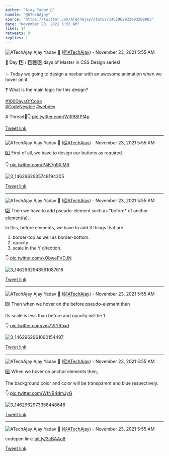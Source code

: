 ```yaml
---
author: "Ajay Yadav 🎯"
handle: "@ATechAjay"
source: "https://twitter.com/ATechAjay/status/1462962933093208065"
date: "November 23, 2021 5:55 AM"
likes: 14
retweets: 9
replies: 1
---
```

![ATechAjay](https://pbs.twimg.com/profile_images/1485567675111981057/mLsrcZdB_normal.jpg)
Ajay Yadav 🎯 ([@ATechAjay](https://twitter.com/ATechAjay)) - November 23, 2021 5:55 AM

💚 Day 7️⃣ / 1️⃣0️⃣0️⃣ days of Master in CSS Design series!

💥 Today we going to design a navbar with an awesome animation when we hover on it.

❓ What is the main logic for this design?

[#100DaysOfCode](https://twitter.com/hashtag/100DaysOfCode)  
[#CodeNewbie](https://twitter.com/hashtag/CodeNewbie)  [#webdev](https://twitter.com/hashtag/webdev)  

A  Thread🧵👇 [pic.twitter.com/WlR98fPf4p](https://twitter.com/ATechAjay/status/1462962933093208065/photo/1)

[Tweet link](https://twitter.com/ATechAjay/status/1462962933093208065)

---

![ATechAjay](https://pbs.twimg.com/profile_images/1485567675111981057/mLsrcZdB_normal.jpg)
Ajay Yadav 🎯 ([@ATechAjay](https://twitter.com/ATechAjay)) - November 23, 2021 5:55 AM

1️⃣ First of all, we have to design our buttons as required. 

👇 [pic.twitter.com/P4K7g9XiMR](https://twitter.com/ATechAjay/status/1462962945856401414/photo/1)

![3_1462962935748194305](https://pbs.twimg.com/media/FE19CfjVcAECHnh.jpg)

[Tweet link](https://twitter.com/ATechAjay/status/1462962945856401414)

---

![ATechAjay](https://pbs.twimg.com/profile_images/1485567675111981057/mLsrcZdB_normal.jpg)
Ajay Yadav 🎯 ([@ATechAjay](https://twitter.com/ATechAjay)) - November 23, 2021 5:55 AM

2️⃣ Then we have to add pseudo-element such as "before* of anchor element(a). 

In this, before elements, we have to add 3 things that are

1.  border-top as well as border-bottom.
2. opacity
3. scale in the Y direction.

👇 [pic.twitter.com/kObweFVDJN](https://twitter.com/ATechAjay/status/1462962958384832515/photo/1)

![3_1462962948591087618](https://pbs.twimg.com/media/FE19DPZUcAIUeIX.jpg)

[Tweet link](https://twitter.com/ATechAjay/status/1462962958384832515)

---

![ATechAjay](https://pbs.twimg.com/profile_images/1485567675111981057/mLsrcZdB_normal.jpg)
Ajay Yadav 🎯 ([@ATechAjay](https://twitter.com/ATechAjay)) - November 23, 2021 5:55 AM

3️⃣ Then when we hover on the before pseudo-element then 

Its scale is less than before and opacity will be 1.

👇 [pic.twitter.com/vm7VtYRhxd](https://twitter.com/ATechAjay/status/1462962970787389441/photo/1)

![3_1462962961090154497](https://pbs.twimg.com/media/FE19D99VEAEJ9ye.jpg)

[Tweet link](https://twitter.com/ATechAjay/status/1462962970787389441)

---

![ATechAjay](https://pbs.twimg.com/profile_images/1485567675111981057/mLsrcZdB_normal.jpg)
Ajay Yadav 🎯 ([@ATechAjay](https://twitter.com/ATechAjay)) - November 23, 2021 5:55 AM

4️⃣ When we hover on anchor elements then,

The background color and color will be transparent and blue respectively.

👇 [pic.twitter.com/WfNB4dmJyG](https://twitter.com/ATechAjay/status/1462962981088600069/photo/1)

![3_1462962973358448646](https://pbs.twimg.com/media/FE19ErqUYAYamLS.jpg)

[Tweet link](https://twitter.com/ATechAjay/status/1462962981088600069)

---

![ATechAjay](https://pbs.twimg.com/profile_images/1485567675111981057/mLsrcZdB_normal.jpg)
Ajay Yadav 🎯 ([@ATechAjay](https://twitter.com/ATechAjay)) - November 23, 2021 5:55 AM

codepen link:
[bit.ly/3cBAAo8](https://bit.ly/3cBAAo8)

[Tweet link](https://twitter.com/ATechAjay/status/1462962984049733639)
